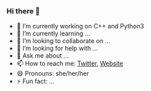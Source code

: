 ### Hi there 👋

<!--
**mujmilk/mujmilk** is a ✨ _special_ ✨ repository because its `README.md` (this file) appears on your GitHub profile.

Here are some ideas to get you started:
-->

- 🔭 I’m currently working on C++ and Python3
- 🌱 I’m currently learning ...
- 👯 I’m looking to collaborate on ...
- 🤔 I’m looking for help with ...
- 💬 Ask me about ...
- 📫 How to reach me: [Twitter](https://twitter.com/muiyuim/), [Website](https://mujmilk.github.io/)
- 😄 Pronouns: she/her/her
- ⚡ Fun fact: ...
